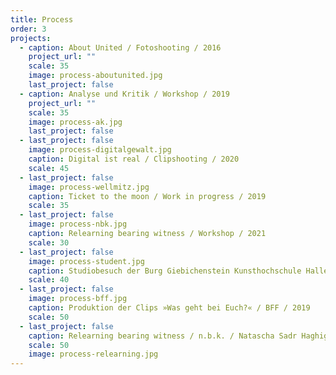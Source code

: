 ```yaml
---
title: Process
order: 3
projects:
  - caption: About United / Fotoshooting / 2016
    project_url: ""
    scale: 35
    image: process-aboutunited.jpg
    last_project: false
  - caption: Analyse und Kritik / Workshop / 2019
    project_url: ""
    scale: 35
    image: process-ak.jpg
    last_project: false
  - last_project: false
    image: process-digitalgewalt.jpg
    caption: Digital ist real / Clipshooting / 2020
    scale: 45
  - last_project: false
    image: process-wellmitz.jpg
    caption: Ticket to the moon / Work in progress / 2019
    scale: 35
  - last_project: false
    image: process-nbk.jpg
    caption: Relearning bearing witness / Workshop / 2021
    scale: 30
  - last_project: false
    image: process-student.jpg
    caption: Studiobesuch der Burg Giebichenstein Kunsthochschule Halle / 2020
    scale: 40
  - last_project: false
    image: process-bff.jpg
    caption: Produktion der Clips »Was geht bei Euch?« / BFF / 2019
    scale: 50
  - last_project: false
    caption: Relearning bearing witness / n.b.k. / Natascha Sadr Haghighian / 2020
    scale: 50
    image: process-relearning.jpg
---
```

